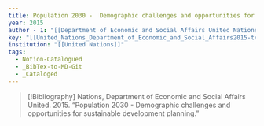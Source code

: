 ```yaml
---
title: Population 2030 -  Demographic challenges and opportunities for sustainable development planning
year: 2015
author - 1: "[[Department of Economic and Social Affairs United Nations]]"
key: "[[United_Nations_Department_of_Economic_and_Social_Affairs2015-tc]]"
institution: "[[United Nations]]"
tags:
  - Notion-Catalogued
  - _BibTex-to-MD-Git
  - _Cataloged
---
```


> [!Bibliography]
> Nations, Department of Economic and Social Affairs United. 2015. “Population 2030 -  Demographic challenges and opportunities for sustainable development planning.”